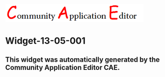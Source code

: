 ![CAE](https://github.com/PhilCAEOrg/frontendComponent-Widget-13-05-001/blob/gh-pages/img/logo.png)  

Widget-13-05-001
===================


This widget was automatically generated by the Community Application Editor CAE.  
---------------
